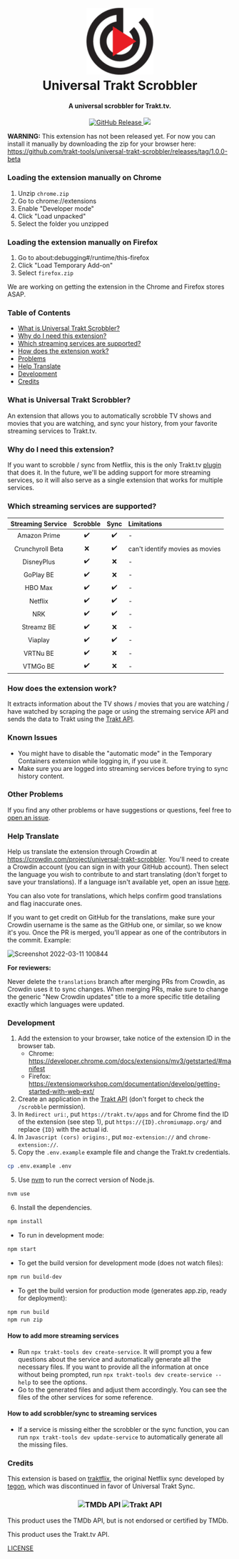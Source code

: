 <h1 align="center">
  <br>
  <img alt="Universal Trakt Scrobbler" src="https://github.com/trakt-tools/universal-trakt-scrobbler/raw/master/src/images/uts-icon-128.png" width="150">
  <br>
  Universal Trakt Scrobbler
  <br>
</h1>
<h4 align="center">A universal scrobbler for Trakt.tv.</h4>
<p align="center">
  <a href="https://github.com/trakt-tools/universal-trakt-scrobbler/releases">
    <img alt="GitHub Release" src="https://img.shields.io/github/release/trakt-tools/universal-trakt-scrobbler.svg">
  </a>
	<a href="https://crowdin.com/project/universal-trakt-scrobbler" title="Crowdin" target="_blank">
		<img src="https://badges.crowdin.net/universal-trakt-scrobbler/localized.svg">
	</a>
</p>

**WARNING:** This extension has not been released yet. For now you can install it manually by downloading the zip for your browser here: https://github.com/trakt-tools/universal-trakt-scrobbler/releases/tag/1.0.0-beta

### Loading the extension manually on Chrome

1. Unzip `chrome.zip`
2. Go to chrome://extensions
3. Enable "Developer mode"
4. Click "Load unpacked"
5. Select the folder you unzipped

### Loading the extension manually on Firefox

1. Go to about:debugging#/runtime/this-firefox
2. Click "Load Temporary Add-on"
3. Select `firefox.zip`

We are working on getting the extension in the Chrome and Firefox stores ASAP.

### Table of Contents

- [What is Universal Trakt Scrobbler?](#what-is-universal-trakt-scrobbler)
- [Why do I need this extension?](#why-do-i-need-this-extension)
- [Which streaming services are supported?](#which-streaming-services-are-supported)
- [How does the extension work?](#how-does-the-extension-work)
- [Problems](#problems)
- [Help Translate](#help-translate)
- [Development](#development)
- [Credits](#credits)

### What is Universal Trakt Scrobbler?

An extension that allows you to automatically scrobble TV shows and movies that you are watching, and sync your history, from your favorite streaming services to Trakt.tv.

### Why do I need this extension?

If you want to scrobble / sync from Netflix, this is the only Trakt.tv [plugin](https://trakt.tv/apps) that does it. In the future, we'll be adding support for more streaming services, so it will also serve as a single extension that works for multiple services.

### Which streaming services are supported?

<!-- services-start -->
<!-- Update this section with `npx trakt-tools dev update-readme` -->

| Streaming Service | Scrobble | Sync | Limitations                     |
| :---------------: | :------: | :--: | :------------------------------ |
|   Amazon Prime    |    ✔️    |  ✔️  | -                               |
| Crunchyroll Beta  |    ❌    |  ✔️  | can't identify movies as movies |
|    DisneyPlus     |    ✔️    |  ❌  | -                               |
|     GoPlay BE     |    ✔️    |  ❌  | -                               |
|      HBO Max      |    ✔️    |  ✔️  | -                               |
|      Netflix      |    ✔️    |  ✔️  | -                               |
|        NRK        |    ✔️    |  ✔️  | -                               |
|    Streamz BE     |    ✔️    |  ❌  | -                               |
|      Viaplay      |    ✔️    |  ✔️  | -                               |
|     VRTNu BE      |    ✔️    |  ❌  | -                               |
|     VTMGo BE      |    ✔️    |  ❌  | -                               |

<!-- services-end -->

### How does the extension work?

It extracts information about the TV shows / movies that you are watching / have watched by scraping the page or using the stremaing service API and sends the data to Trakt using the [Trakt API](https://trakt.docs.apiary.io/).

### Known Issues

- You might have to disable the "automatic mode" in the Temporary Containers extension while logging in, if you use it.
- Make sure you are logged into streaming services before trying to sync history content.

### Other Problems

If you find any other problems or have suggestions or questions, feel free to [open an issue](https://github.com/trakt-tools/universal-trakt-scrobbler/issues/new).

### Help Translate

Help us translate the extension through Crowdin at https://crowdin.com/project/universal-trakt-scrobbler. You'll need to create a Crowdin account (you can sign in with your GitHub account). Then select the language you wish to contribute to and start translating (don't forget to save your translations). If a language isn't available yet, open an issue [here](https://github.com/trakt-tools/universal-trakt-scrobbler/issues/new?assignees=trakt-tools-bot&labels=new+language&template=new-language.md&title=Add+new+language%3A+%5BLANGUAGE%5D).

You can also vote for translations, which helps confirm good translations and flag inaccurate ones.

If you want to get credit on GitHub for the translations, make sure your Crowdin username is the same as the GitHub one, or similar, so we know it's you. Once the PR is merged, you'll appear as one of the contributors in the commit. Example:

![Screenshot 2022-03-11 100844](https://user-images.githubusercontent.com/25509361/157872624-e5f70050-8e29-4f21-b0b6-0e2e274c3ce2.png)

**For reviewers:**

Never delete the `translations` branch after merging PRs from Crowdin, as Crowdin uses it to sync changes. When merging PRs, make sure to change the generic "New Crowdin updates" title to a more specific title detailing exactly which languages were updated.

### Development

1. Add the extension to your browser, take notice of the extension ID in the browser tab.
   - Chrome: https://developer.chrome.com/docs/extensions/mv3/getstarted/#manifest
   - Firefox: https://extensionworkshop.com/documentation/develop/getting-started-with-web-ext/
2. Create an application in the [Trakt API](https://trakt.tv/oauth/applications/new) (don't forget to check the `/scrobble` permission).
3. In `Redirect uri:`, put `https://trakt.tv/apps` and for Chrome find the ID of the extension (see step 1), put `https://{ID}.chromiumapp.org/` and replace `{ID}` with the actual id.
4. In `Javascript (cors) origins:`, put `moz-extension://` and `chrome-extension://`.
5. Copy the `.env.example` example file and change the Trakt.tv credentials.

```bash
cp .env.example .env
```

5. Use [nvm](https://github.com/creationix/nvm) to run the correct version of Node.js.

```bash
nvm use
```

6. Install the dependencies.

```bash
npm install
```

- To run in development mode:

```bash
npm start
```

- To get the build version for development mode (does not watch files):

```bash
npm run build-dev
```

- To get the build version for production mode (generates app.zip, ready for deployment):

```bash
npm run build
npm run zip
```

#### How to add more streaming services

- Run `npx trakt-tools dev create-service`. It will prompt you a few questions about the service and automatically generate all the necessary files. If you want to provide all the information at once without being prompted, run `npx trakt-tools dev create-service --help` to see the options.
- Go to the generated files and adjust them accordingly. You can see the files of the other services for some reference.

#### How to add scrobbler/sync to streaming services

- If a service is missing either the scrobbler or the sync function, you can run `npx trakt-tools dev update-service` to automatically generate all the missing files.

### Credits

This extension is based on [traktflix](https://github.com/tegon/traktflix), the original Netflix sync developed by [tegon](https://github.com/user/tegon), which was discontinued in favor of Universal Trakt Sync.

<h3 align="center">
  <img alt="TMDb API" src="https://github.com/trakt-tools/universal-trakt-scrobbler/raw/master/assets/tmdb-api-logo.png" width="150">
  <img alt="Trakt API" src="https://github.com/trakt-tools/universal-trakt-scrobbler/raw/master/assets/trakt-api-logo.png" width="150">
</h3>

This product uses the TMDb API, but is not endorsed or certified by TMDb.

This product uses the Trakt.tv API.

[LICENSE](LICENSE)
